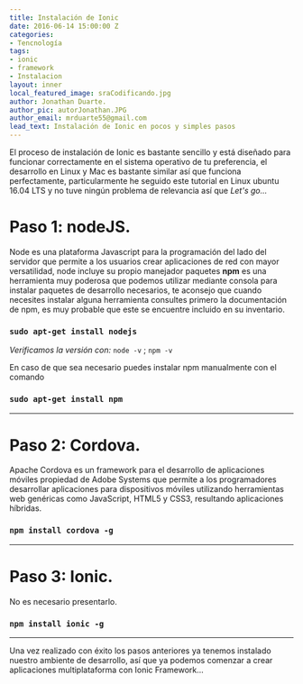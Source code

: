 ```yaml
---
title: Instalación de Ionic
date: 2016-06-14 15:00:00 Z
categories:
- Tencnología
tags:
- ionic
- framework
- Instalacion
layout: inner
local_featured_image: sraCodificando.jpg
author: Jonathan Duarte.
author_pic: autorJonathan.JPG
author_email: mrduarte55@gmail.com
lead_text: Instalación de Ionic en pocos y simples pasos
---
```


El proceso de instalación de Ionic es bastante sencillo y está diseñado para funcionar correctamente en el sistema operativo de tu preferencia, el desarrollo en Linux y Mac es bastante similar así que funciona perfectamente, particularmente he seguido este tutorial en Linux ubuntu 16.04 LTS y no tuve ningún problema de relevancia así que *Let's go...*

# Paso 1: nodeJS.

Node es una plataforma Javascript para la programación del lado del servidor que permite a los usuarios crear aplicaciones de red con mayor versatilidad, node incluye su propio manejador paquetes **npm** es una herramienta muy poderosa que podemos utilizar mediante consola para instalar paquetes de desarrollo necesarios, te aconsejo que cuando necesites instalar alguna herramienta consultes primero la documentación de npm, es muy probable que este se encuentre incluido en su inventario.

### `sudo apt-get install nodejs` ###  

*Verificamos la versión con:* `node -v` ; `npm -v`

En caso de que sea necesario puedes instalar npm manualmente con el comando

### `sudo apt-get install npm` ###
---


# Paso 2: Cordova.

Apache Cordova es un framework para el desarrollo de aplicaciones móviles propiedad de Adobe Systems que permite a los programadores desarrollar aplicaciones para dispositivos móviles utilizando herramientas web genéricas como JavaScript, HTML5 y CSS3, resultando aplicaciones híbridas.

### `npm install cordova -g` ###
---

# Paso 3: Ionic.

No es necesario presentarlo.

### `npm install ionic -g` ###
---

Una vez realizado con éxito los pasos anteriores ya tenemos instalado nuestro ambiente de desarrollo, así que ya podemos comenzar a crear aplicaciones multiplataforma con Ionic Framework...
